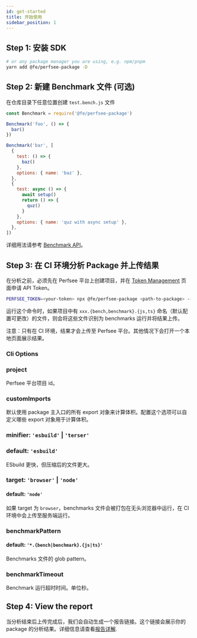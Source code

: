 ```yaml
---
id: get-started
title: 开始使用
sidebar_position: 1
---
```


## Step 1: 安装 SDK

```bash
# or any package manager you are using, e.g. npm/pnpm
yarn add @fe/perfsee-package -D
```

## Step 2: 新建 Benchmark 文件 (可选)

在仓库目录下任意位置创建 `test.bench.js` 文件

```js
const Benchmark = require('@fe/perfsee-package')

Benchmark('foo', () => {
  bar()
})

Benchmark('bar', [
  {
    test: () => {
      baz()
    },
    options: { name: 'baz' },
  },
  {
    test: async () => {
      await setup()
      return () => {
        quz()
      }
    },
    options: { name: 'quz with async setup' },
  },
])
```

详细用法请参考 [Benchmark API](./benchmark-api)。

## Step 3: 在 CI 环境分析 Package 并上传结果

在分析之前，必须先在 Perfsee 平台上创建项目，并在 [Token Management](https://perfsee.com/me/access-token) 页面申请 API Token。

```bash
PERFSEE_TOKEN=<your-token> npx @fe/perfsee-package <path-to-package> --project=<perfsee-project-id>
```

运行这个命令时，如果项目中有 `xxx.{bench,benchmark}.{js,ts}` 命名（默认配置可更改）的文件，则会将这些文件识别为 benchmarks 运行并将结果上传。

注意：只有在 CI 环境，结果才会上传至 Perfsee 平台。其他情况下会打开一个本地页面展示结果。

### Cli Options

### project

Perfsee 平台项目 id。

### customImports

默认使用 package 主入口的所有 export 对象来计算体积。配置这个选项可以自定义哪些 export 对象用于计算体积。

### minifier: `'esbuild'` | `'terser'`

### default: `'esbuild'`

ESbuild 更快，但压缩后的文件更大。

### target: `'browser'` | `'node'`

#### default: `'node'`

如果 target 为 `browser`，benchmarks 文件会被打包在无头浏览器中运行，在 CI 环境中会上传至服务端运行。

### benchmarkPattern

#### default: `'*.{bench|benchmark}.{js|ts}'`

Benchmarks 文件的 glob pattern。

### benchmarkTimeout

Benchmark 运行超时时间。单位秒。

## Step 4: View the report

当分析结束后上传完成后，我们会自动生成一个报告链接。这个链接会展示你的 package 的分析结果。详细信息请查看[报告详解](./package-report).
